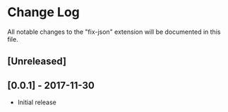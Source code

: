 # Change Log

All notable changes to the "fix-json" extension will be documented in this file.

## [Unreleased]

## [0.0.1] - 2017-11-30

* Initial release
